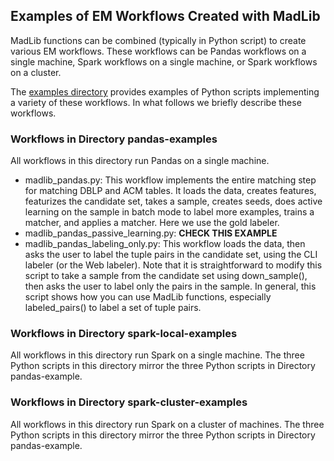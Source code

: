 ## Examples of EM Workflows Created with MadLib

MadLib functions can be combined (typically in Python script) to create various EM workflows. These workflows can be Pandas workflows on a single machine, Spark workflows on a single machine, or Spark workflows on a cluster. 

The [examples directory](https://github.com/MadMatcher/MadLib/tree/main/examples) provides examples of Python scripts implementing a variety of these workflows. In what follows we briefly describe these workflows. 

### Workflows in Directory pandas-examples
All workflows in this directory run Pandas on a single machine. 
* madlib_pandas.py: This workflow implements the entire matching step for matching DBLP and ACM tables. It loads the data, creates features, featurizes the candidate set, takes a sample, creates seeds, does active learning on the sample in batch mode to label more examples, trains a matcher, and applies a matcher. Here we use the gold labeler.
* madlib_pandas_passive_learning.py: **CHECK THIS EXAMPLE**
* madlib_pandas_labeling_only.py: This workflow loads the data, then asks the user to label the tuple pairs in the candidate set, using the CLI labeler (or the Web labeler). Note that it is straightforward to modify this script to take a sample from the candidate set using down_sample(), then asks the user to label only the pairs in the sample. In general, this script shows how you can use MadLib functions, especially labeled_pairs() to label a set of tuple pairs.

### Workflows in Directory spark-local-examples
All workflows in this directory run Spark on a single machine. The three Python scripts in this directory mirror the three Python scripts in Directory pandas-example. 

### Workflows in Directory spark-cluster-examples
All workflows in this directory run Spark on a cluster of machines. The three Python scripts in this directory mirror the three Python scripts in Directory pandas-example. 

